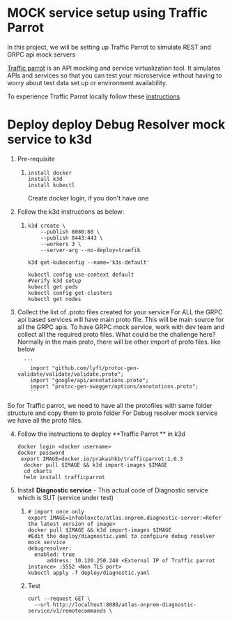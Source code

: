 # MOCK service setup using Traffic Parrot

In this project, we will be setting up Traffic Parrot to simulate REST and GRPC api mock servers 



[Traffic parrot](https://trafficparrot.com/)   is an API mocking and service virtualization tool. It simulates APIs and services so that you can test your microservice without having to worry about test data set up or environment availability.

To experience Traffic Parrot locally follow these [instructions](https://trafficparrot.com/documentation/5.8.x/start.html) 

# Deploy deploy Debug Resolver mock service to k3d

1.  Pre-requisite
    
    1.  ```
        install docker
        install k3d
        install kubectl
        
        ```
        Create docker login, if you don't have one
2.  Follow the k3d instructions as below:
    
    1.  ```
        k3d create \
            --publish 8080:80 \
            --publish 8443:443 \
            --workers 3 \
            --server-arg --no-deploy=traefik
        
        k3d get-kubeconfig --name='k3s-default'
        
        kubectl config use-context default
        #Verify k3d setup
		kubectl get pods
		kubectl config get-clusters
		kubectl get nodes 
        ```
 3. Collect the list of .proto files created for your service
	 For ALL the GRPC api based services will have main proto file. This will be main source for all the GRPC apis.
	 To have GRPC mock service, work with dev team and collect all the required proto files.
	  What could be the challenge here?
	      Normally in the main proto, there will be other import of proto files. like below 
	      
	      ```
			import "github.com/lyft/protoc-gen-validate/validate/validate.proto";
			import "google/api/annotations.proto";
			import "protoc-gen-swagger/options/annotations.proto";
			```
			
So for Traffic parrot, we need to have all the protofiles with same folder structure and copy them to proto folder
For Debug resolver mock service we have all the proto files.
        
4.  Follow the instructions to deploy **Traffic Parrot ** in k3d
    
      ```
      docker login <docker username>
	docker password
       export IMAGE=docker.io/prakashkb/trafficparrot:1.0.3       
        docker pull $IMAGE && k3d import-images $IMAGE
        cd charts
        helm install trafficparrot
       ```
        
5.  Install  **Diagnostic service**  - This actual code of Diagnostic service which is SUT (service under test)
    
    1.  ```
        # import once only
        export IMAGE=infobloxcto/atlas.onprem.diagnostic-server:<Refer the latest version of image>
        docker pull $IMAGE && k3d import-images $IMAGE
        #Edit the deploy/diagnostic.yaml to confgiure debug resolver mock service
        debugresolver:
	      enabled: true
		      address: 10.120.250.248 <External IP of Traffic parrot instance> :5552 <Non TLS port> 
        kubectl apply -f deploy/diagnostic.yaml
        
        ```
        
    2.  Test
        
        ```
        curl --request GET \
          --url http://localhost:8080/atlas-onprem-diagnostic-service/v1/remotecommands \
          
        ```
